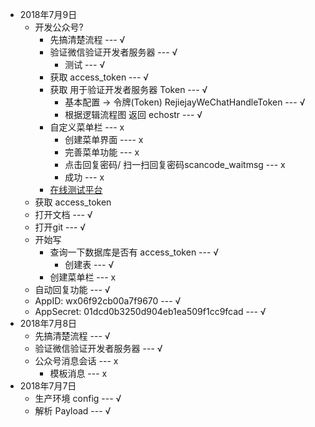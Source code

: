 - 2018年7月9日
    - 开发公众号?
        - 先搞清楚流程 --- √
        - 验证微信验证开发者服务器 --- √
            - 测试 --- √
        - 获取 access_token --- √
        - 获取 用于验证开发者服务器 Token --- √
            - 基本配置 -> 令牌(Token) RejiejayWeChatHandleToken --- √
            - 根据逻辑流程图 返回 echostr --- √
        - 自定义菜单栏 --- x
            - 创建菜单界面 ---- x
            - 完善菜单功能 --- x
            - 点击回复密码/ 扫一扫回复密码scancode_waitmsg --- x
            - 成功 --- x
        - [在线测试平台](https://mp.weixin.qq.com/debug/)
    - 获取 access_token
    - 打开文档 --- √
    - 打开git --- √
    - 开始写
        - 查询一下数据库是否有 access_token --- √
            - 创建表 --- √
        - 创建菜单栏 --- x
    - 自动回复功能 --- √
    - AppID: wx06f92cb00a7f9670 --- √
    - AppSecret: 01dcd0b3250d904eb1ea509f1cc9fcad --- √
- 2018年7月8日
    - 先搞清楚流程 --- √
    - 验证微信验证开发者服务器 --- √
    - 公众号消息会话 --- x
        - 模板消息 --- x
- 2018年7月7日
    - 生产环境 config --- √
    - 解析 Payload --- √

